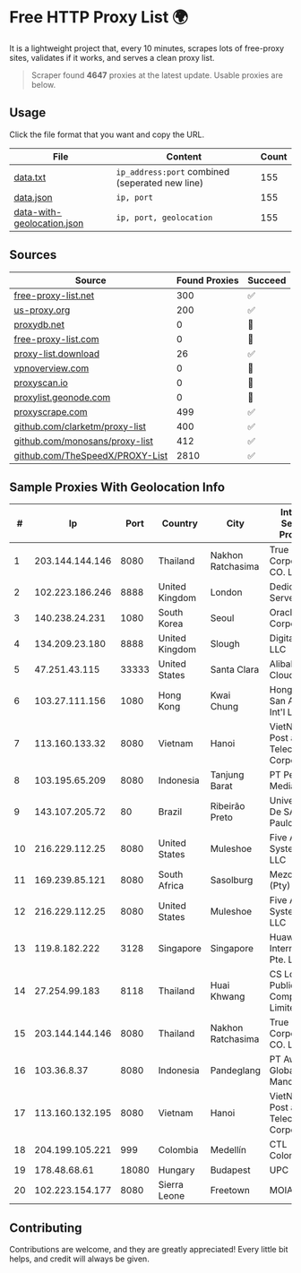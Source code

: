 
# Free HTTP Proxy List 🌍

It is a lightweight project that, every 10 minutes, scrapes lots of free-proxy sites, validates if it works, and serves a clean proxy list.


> Scraper found **4647** proxies at the latest update. Usable proxies are below.

## Usage

Click the file format that you want and copy the URL.


|File|Content|Count|
|----|-------|-----|
|[data.txt](https://raw.githubusercontent.com/themiralay/Proxy-List-World/master/data.txt)|`ip_address:port` combined (seperated new line)|155|
|[data.json](https://raw.githubusercontent.com/themiralay/Proxy-List-World/master/data.json)|`ip, port`|155|
|[data-with-geolocation.json](https://raw.githubusercontent.com/themiralay/Proxy-List-World/master/data-with-geolocation.json)|`ip, port, geolocation`|155|

## Sources

|Source|Found Proxies|Succeed|
|------|-------------|-------|
|[free-proxy-list.net](https://free-proxy-list.net)|300|✅|
|[us-proxy.org](https://www.us-proxy.org)|200|✅|
|[proxydb.net](http://proxydb.net)|0|🚫|
|[free-proxy-list.com](https://free-proxy-list.com/?page=&port=&type%5B%5D=http&type%5B%5D=https&up_time=0&search=Search)|0|🚫|
|[proxy-list.download](https://www.proxy-list.download/HTTP)|26|✅|
|[vpnoverview.com](https://vpnoverview.com/privacy/anonymous-browsing/free-proxy-servers)|0|🚫|
|[proxyscan.io](https://www.proxyscan.io)|0|🚫|
|[proxylist.geonode.com](https://proxylist.geonode.com/api/proxy-list?limit=300&page=1&sort_by=lastChecked&sort_type=desc&protocols=http,https)|0|🚫|
|[proxyscrape.com](https://api.proxyscrape.com/v2/?request=displayproxies&protocol=http&timeout=10000&country=all&ssl=all&anonymity=all)|499|✅|
|[github.com/clarketm/proxy-list](https://raw.githubusercontent.com/clarketm/proxy-list/master/proxy-list-raw.txt)|400|✅|
|[github.com/monosans/proxy-list](https://raw.githubusercontent.com/monosans/proxy-list/main/proxies/http.txt)|412|✅|
|[github.com/TheSpeedX/PROXY-List](https://raw.githubusercontent.com/TheSpeedX/PROXY-List/master/http.txt)|2810|✅|


## Sample Proxies With Geolocation Info

|#|Ip|Port|Country|City|Internet Service Provider|
|-|--|----|-------|----|-------------------------|
|1|203.144.144.146|8080|Thailand|Nakhon Ratchasima|True Internet Corporation CO. Ltd.|
|2|102.223.186.246|8888|United Kingdom|London|Dedicated Servers|
|3|140.238.24.231|1080|South Korea|Seoul|Oracle Corporation|
|4|134.209.23.180|8888|United Kingdom|Slough|DigitalOcean, LLC|
|5|47.251.43.115|33333|United States|Santa Clara|Alibaba Cloud LLC|
|6|103.27.111.156|1080|Hong Kong|Kwai Chung|Hong Kong San Ai Net Int'l Limited|
|7|113.160.133.32|8080|Vietnam|Hanoi|VietNam Post and Telecom Corporation|
|8|103.195.65.209|8080|Indonesia|Tanjung Barat|PT Perwira Media Solusi|
|9|143.107.205.72|80|Brazil|Ribeirão Preto|Universidade De SAO Paulo|
|10|216.229.112.25|8080|United States|Muleshoe|Five Area Systems, LLC|
|11|169.239.85.121|8080|South Africa|Sasolburg|Mezobyte (Pty) LTD|
|12|216.229.112.25|8080|United States|Muleshoe|Five Area Systems, LLC|
|13|119.8.182.222|3128|Singapore|Singapore|Huawei International Pte. LTD|
|14|27.254.99.183|8118|Thailand|Huai Khwang|CS Loxinfo Public Company Limited|
|15|203.144.144.146|8080|Thailand|Nakhon Ratchasima|True Internet Corporation CO. Ltd.|
|16|103.36.8.37|8080|Indonesia|Pandeglang|PT Awinet Global Mandiri|
|17|113.160.132.195|8080|Vietnam|Hanoi|VietNam Post and Telecom Corporation|
|18|204.199.105.221|999|Colombia|Medellín|CTL Colombia|
|19|178.48.68.61|18080|Hungary|Budapest|UPC|
|20|102.223.154.177|8080|Sierra Leone|Freetown|MOIAC|



## Contributing

Contributions are welcome, and they are greatly appreciated! Every
little bit helps, and credit will always be given.

